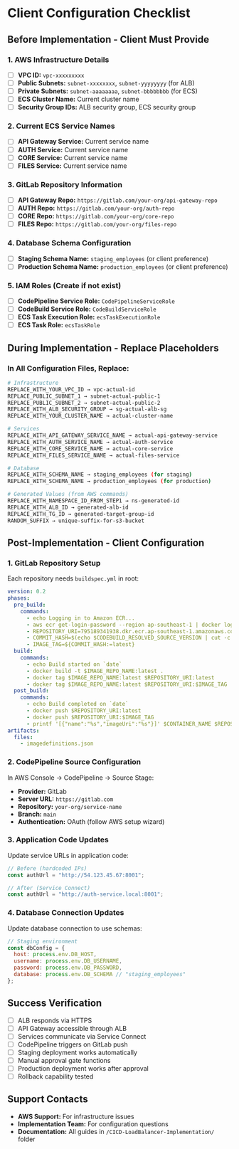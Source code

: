# Client Configuration Checklist

## Before Implementation - Client Must Provide

### 1. AWS Infrastructure Details
- [ ] **VPC ID:** `vpc-xxxxxxxxx`
- [ ] **Public Subnets:** `subnet-xxxxxxxx`, `subnet-yyyyyyyy` (for ALB)
- [ ] **Private Subnets:** `subnet-aaaaaaaa`, `subnet-bbbbbbbb` (for ECS)
- [ ] **ECS Cluster Name:** Current cluster name
- [ ] **Security Group IDs:** ALB security group, ECS security group

### 2. Current ECS Service Names
- [ ] **API Gateway Service:** Current service name
- [ ] **AUTH Service:** Current service name  
- [ ] **CORE Service:** Current service name
- [ ] **FILES Service:** Current service name

### 3. GitLab Repository Information
- [ ] **API Gateway Repo:** `https://gitlab.com/your-org/api-gateway-repo`
- [ ] **AUTH Repo:** `https://gitlab.com/your-org/auth-repo`
- [ ] **CORE Repo:** `https://gitlab.com/your-org/core-repo`
- [ ] **FILES Repo:** `https://gitlab.com/your-org/files-repo`

### 4. Database Schema Configuration
- [ ] **Staging Schema Name:** `staging_employees` (or client preference)
- [ ] **Production Schema Name:** `production_employees` (or client preference)

### 5. IAM Roles (Create if not exist)
- [ ] **CodePipeline Service Role:** `CodePipelineServiceRole`
- [ ] **CodeBuild Service Role:** `CodeBuildServiceRole`
- [ ] **ECS Task Execution Role:** `ecsTaskExecutionRole`
- [ ] **ECS Task Role:** `ecsTaskRole`

## During Implementation - Replace Placeholders

### In All Configuration Files, Replace:
```bash
# Infrastructure
REPLACE_WITH_YOUR_VPC_ID → vpc-actual-id
REPLACE_PUBLIC_SUBNET_1 → subnet-actual-public-1
REPLACE_PUBLIC_SUBNET_2 → subnet-actual-public-2
REPLACE_WITH_ALB_SECURITY_GROUP → sg-actual-alb-sg
REPLACE_WITH_YOUR_CLUSTER_NAME → actual-cluster-name

# Services
REPLACE_WITH_API_GATEWAY_SERVICE_NAME → actual-api-gateway-service
REPLACE_WITH_AUTH_SERVICE_NAME → actual-auth-service
REPLACE_WITH_CORE_SERVICE_NAME → actual-core-service
REPLACE_WITH_FILES_SERVICE_NAME → actual-files-service

# Database
REPLACE_WITH_SCHEMA_NAME → staging_employees (for staging)
REPLACE_WITH_SCHEMA_NAME → production_employees (for production)

# Generated Values (from AWS commands)
REPLACE_WITH_NAMESPACE_ID_FROM_STEP1 → ns-generated-id
REPLACE_WITH_ALB_ID → generated-alb-id
REPLACE_WITH_TG_ID → generated-target-group-id
RANDOM_SUFFIX → unique-suffix-for-s3-bucket
```

## Post-Implementation - Client Configuration

### 1. GitLab Repository Setup
Each repository needs `buildspec.yml` in root:
```yaml
version: 0.2
phases:
  pre_build:
    commands:
      - echo Logging in to Amazon ECR...
      - aws ecr get-login-password --region ap-southeast-1 | docker login --username AWS --password-stdin 795189341938.dkr.ecr.ap-southeast-1.amazonaws.com
      - REPOSITORY_URI=795189341938.dkr.ecr.ap-southeast-1.amazonaws.com/$IMAGE_REPO_NAME
      - COMMIT_HASH=$(echo $CODEBUILD_RESOLVED_SOURCE_VERSION | cut -c 1-7)
      - IMAGE_TAG=${COMMIT_HASH:=latest}
  build:
    commands:
      - echo Build started on `date`
      - docker build -t $IMAGE_REPO_NAME:latest .
      - docker tag $IMAGE_REPO_NAME:latest $REPOSITORY_URI:latest
      - docker tag $IMAGE_REPO_NAME:latest $REPOSITORY_URI:$IMAGE_TAG
  post_build:
    commands:
      - echo Build completed on `date`
      - docker push $REPOSITORY_URI:latest
      - docker push $REPOSITORY_URI:$IMAGE_TAG
      - printf '[{"name":"%s","imageUri":"%s"}]' $CONTAINER_NAME $REPOSITORY_URI:$IMAGE_TAG > imagedefinitions.json
artifacts:
  files:
    - imagedefinitions.json
```

### 2. CodePipeline Source Configuration
In AWS Console → CodePipeline → Source Stage:
- **Provider:** GitLab
- **Server URL:** `https://gitlab.com`
- **Repository:** `your-org/service-name`
- **Branch:** `main`
- **Authentication:** OAuth (follow AWS setup wizard)

### 3. Application Code Updates
Update service URLs in application code:
```javascript
// Before (hardcoded IPs)
const authUrl = "http://54.123.45.67:8001";

// After (Service Connect)
const authUrl = "http://auth-service.local:8001";
```

### 4. Database Connection Updates
Update database connection to use schemas:
```javascript
// Staging environment
const dbConfig = {
  host: process.env.DB_HOST,
  username: process.env.DB_USERNAME,
  password: process.env.DB_PASSWORD,
  database: process.env.DB_SCHEMA // "staging_employees"
};
```

## Success Verification
- [ ] ALB responds via HTTPS
- [ ] API Gateway accessible through ALB
- [ ] Services communicate via Service Connect
- [ ] CodePipeline triggers on GitLab push
- [ ] Staging deployment works automatically
- [ ] Manual approval gate functions
- [ ] Production deployment works after approval
- [ ] Rollback capability tested

## Support Contacts
- **AWS Support:** For infrastructure issues
- **Implementation Team:** For configuration questions
- **Documentation:** All guides in `/CICD-LoadBalancer-Implementation/` folder
